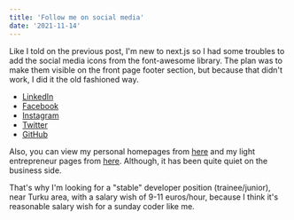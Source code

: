 ```yaml
---
title: 'Follow me on social media'
date: '2021-11-14'
---
```


Like I told on the previous post, I'm new to next.js so I had some troubles to add the social media icons from the font-awesome library. The plan was to make them visible on the front page footer section, but because that didn't work, I did it the old fashioned way.

- [LinkedIn](https://www.linkedin.com/in/jussi-k-jokinen/)
- [Facebook](https://www.facebook.com/n00bsaiboth/)
- [Instagram](https://www.instagram.com/n00bsaiboth/)
- [Twitter](https://www.twitter.com/n00bsaiboth/)
- [GitHub](https://www.github.com/n00bsaiboth/)

Also, you can view my personal homepages from [here](http://jussi.jokinen.arkku.net) and my light entrepreneur pages from [here](https://infected-design.net). Although, it has been quite quiet on the business side. 

That's why I'm looking for a "stable" developer position (trainee/junior), near Turku area, with a salary wish of 9-11 euros/hour, because I think it's reasonable salary wish for a sunday coder like me.



